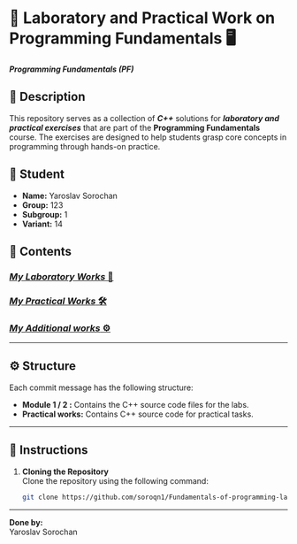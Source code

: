 # 🧪 **Laboratory and Practical Work on Programming Fundamentals** 🖥️

***Programming Fundamentals (PF)***

## 📄 **Description**

This repository serves as a collection of ***C++*** solutions for **_laboratory and practical exercises_** that are part of the **Programming Fundamentals** course. The exercises are designed to help students grasp core concepts in programming through hands-on practice.

## 👤 **Student**

- **Name:** Yaroslav Sorochan 
- **Group:** 123  
- **Subgroup:** 1
- **Variant:** 14 

## 📂 **Contents**

  ### [ ***My Laboratory Works*** 🔬 ](https://github.com/soroqn1/Fundamentals-of-programming-laboratory-works/tree/master)
  
  ### [ ***My Practical Works*** 🛠️ ](https://github.com/soroqn1/Fundamentals-of-programming-laboratory-works/tree/master/Practical%20works)

  ### [ ***My Additional works*** ⚙️ ](https://github.com/soroqn1/Fundamentals-of-programming-laboratory-works/tree/master/Additional%20works)

---

## ⚙️ **Structure**

Each commit message has the following structure:

- **Module 1 / 2 :** Contains the C++ source code files for the labs.
- **Practical works:** Contains C++ source code for practical tasks.
---

## 🏁 **Instructions**

1. **Cloning the Repository**  
  Clone the repository using the following command:

   ```bash
   git clone https://github.com/soroqn1/Fundamentals-of-programming-laboratory-works.git
---

**Done by:**  
Yaroslav Sorochan
